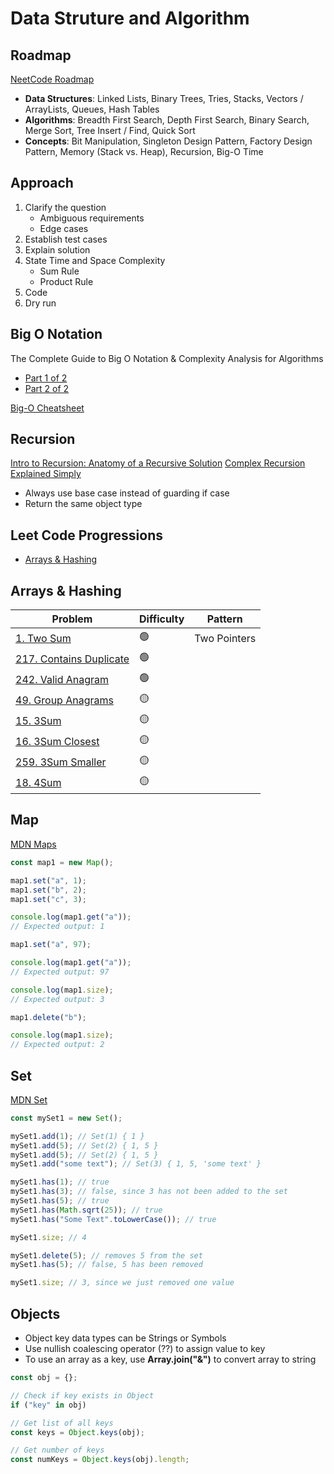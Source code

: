 # Data Struture and Algorithm

## Roadmap

[NeetCode Roadmap](https://neetcode.io/roadmap)

-   **Data Structures**: Linked Lists, Binary Trees, Tries, Stacks, Vectors / ArrayLists, Queues, Hash Tables
-   **Algorithms**: Breadth First Search, Depth First Search, Binary Search, Merge Sort, Tree Insert / Find, Quick Sort
-   **Concepts**: Bit Manipulation, Singleton Design Pattern, Factory Design Pattern, Memory (Stack vs. Heap), Recursion, Big-O Time

## Approach

1. Clarify the question
    - Ambiguous requirements
    - Edge cases
2. Establish test cases
3. Explain solution
4. State Time and Space Complexity
    - Sum Rule
    - Product Rule
5. Code
6. Dry run

## Big O Notation

The Complete Guide to Big O Notation & Complexity Analysis for Algorithms

-   [Part 1 of 2](https://www.youtube.com/watch?v=HfIH3czXc-8)
-   [Part 2 of 2](https://www.youtube.com/watch?v=zo7YFqw5hNw)

[Big-O Cheatsheet](https://www.bigocheatsheet.com/)

## Recursion

[Intro to Recursion: Anatomy of a Recursive Solution](https://www.youtube.com/watch?v=yBWlPte6FhA)
[Complex Recursion Explained Simply](https://www.youtube.com/watch?v=wRH2I6IN4BE)

-   Always use base case instead of guarding if case
-   Return the same object type

## Leet Code Progressions

-   [Arrays & Hashing](#arrays-&-hashing)

## Arrays & Hashing

| Problem                                                                      | Difficulty | Pattern      |
| ---------------------------------------------------------------------------- | ---------- | ------------ |
| [1. Two Sum](https://leetcode.com/problems/two-sum/)                         | 🟢         | Two Pointers |
| [217. Contains Duplicate](https://leetcode.com/problems/contains-duplicate/) | 🟢         |              |
| [242. Valid Anagram](https://leetcode.com/problems/valid-anagram/)           | 🟢         |              |
| [49. Group Anagrams](https://leetcode.com/problems/group-anagrams/)          | 🟡         |              |
| [15. 3Sum](https://leetcode.com/problems/3sum/)                              | 🟡         |              |
| [16. 3Sum Closest](https://leetcode.com/problems/3sum-closest/)              | 🟡         |              |
| [259. 3Sum Smaller](https://leetcode.com/problems/3sum-smaller/)             | 🟡         |              |
| [18. 4Sum](https://leetcode.com/problems/4sum/)                              | 🟡         |              |

## Map

[MDN Maps](https://developer.mozilla.org/en-US/docs/Web/JavaScript/Reference/Global_Objects/Map)

```javascript
const map1 = new Map();

map1.set("a", 1);
map1.set("b", 2);
map1.set("c", 3);

console.log(map1.get("a"));
// Expected output: 1

map1.set("a", 97);

console.log(map1.get("a"));
// Expected output: 97

console.log(map1.size);
// Expected output: 3

map1.delete("b");

console.log(map1.size);
// Expected output: 2
```

## Set

[MDN Set](https://developer.mozilla.org/en-US/docs/Web/JavaScript/Reference/Global_Objects/Set)

```javascript
const mySet1 = new Set();

mySet1.add(1); // Set(1) { 1 }
mySet1.add(5); // Set(2) { 1, 5 }
mySet1.add(5); // Set(2) { 1, 5 }
mySet1.add("some text"); // Set(3) { 1, 5, 'some text' }

mySet1.has(1); // true
mySet1.has(3); // false, since 3 has not been added to the set
mySet1.has(5); // true
mySet1.has(Math.sqrt(25)); // true
mySet1.has("Some Text".toLowerCase()); // true

mySet1.size; // 4

mySet1.delete(5); // removes 5 from the set
mySet1.has(5); // false, 5 has been removed

mySet1.size; // 3, since we just removed one value
```

## Objects

-   Object key data types can be Strings or Symbols
-   Use nullish coalescing operator (??) to assign value to key
-   To use an array as a key, use **Array.join("&")** to convert array to string

```javascript
const obj = {};

// Check if key exists in Object
if ("key" in obj)

// Get list of all keys
const keys = Object.keys(obj);

// Get number of keys
const numKeys = Object.keys(obj).length;
```

